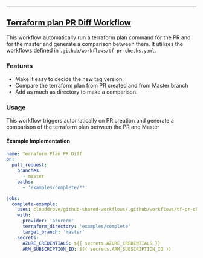 
---

## [Terraform plan PR Diff Workflow](https://github.com/clouddrove/github-shared-workflows/blob/master/.github/workflows/tf-pr-checks.yml)

This workflow automatically run a terraform plan command for the PR and for the master and generate a comparison between them. It utilizes the workflows defined in `.github/workflows/tf-pr-checks.yaml`.

### Features
- Make it easy to decide the new tag version.
- Compare the terraform plan from PR created and from Master branch
- Add as much as directory to make a comparison.

### Usage
This workflow triggers automatically on PR creation and generate a comparison of the terraform plan between the PR and Master

#### Example Implementation
```yaml
name: Terraform Plan PR Diff
on:
  pull_request:
    branches:
      - master
    paths:
      - 'examples/complete/**'

jobs:
  complete-example:
    uses: clouddrove/github-shared-workflows/.github/workflows/tf-pr-checks.yaml@tf-master
    with:
      provider: 'azurerm'
      terraform_directory: 'examples/complete'
      target_branch: 'master'
    secrets:
      AZURE_CREDENTIALS: ${{ secrets.AZURE_CREDENTIALS }}
      ARM_SUBSCRIPTION_ID: ${{ secrets.ARM_SUBSCRIPTION_ID }}
```
